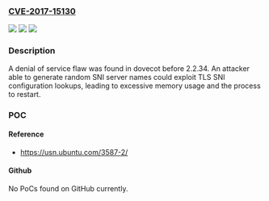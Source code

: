 ### [CVE-2017-15130](https://cve.mitre.org/cgi-bin/cvename.cgi?name=CVE-2017-15130)
![](https://img.shields.io/static/v1?label=Product&message=dovecot&color=blue)
![](https://img.shields.io/static/v1?label=Version&message=before%202.2.34%20&color=brightgreen)
![](https://img.shields.io/static/v1?label=Vulnerability&message=CWE-400&color=brightgreen)

### Description

A denial of service flaw was found in dovecot before 2.2.34. An attacker able to generate random SNI server names could exploit TLS SNI configuration lookups, leading to excessive memory usage and the process to restart.

### POC

#### Reference
- https://usn.ubuntu.com/3587-2/

#### Github
No PoCs found on GitHub currently.

